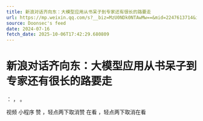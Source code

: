 ```yaml
---
title: 新浪对话齐向东：大模型应用从书呆子到专家还有很长的路要走
url: https://mp.weixin.qq.com/s?__biz=MzU0NDk0NTAwMw==&mid=2247613714&idx=1&sn=e9ec73b818d58d7ab501b61e7320d760
source: Doonsec's feed
date: 2024-07-16
fetch_date: 2025-10-06T17:42:29.680809
---
```


# 新浪对话齐向东：大模型应用从书呆子到专家还有很长的路要走

：
，
。

视频
小程序
赞
，轻点两下取消赞
在看
，轻点两下取消在看